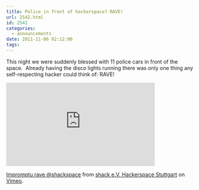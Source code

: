 ```yaml
---
title: Police in front of hackerspace? RAVE!
url: 2542.html
id: 2542
categories:
  - announcements
date: 2011-11-06 02:12:06
tags:
---
```


This night we were suddenly blessed with 11 police cars in front of the space.  Already having the disco lights running there was only one thing any self-respecting hacker could think of: RAVE!

<iframe src="http://player.vimeo.com/video/31664363?title=0&amp;byline=0&amp;portrait=0" width="400" height="225" frameborder="0" webkitAllowFullScreen allowFullScreen></iframe>

[Impromptu rave @shackspace](http://vimeo.com/31664363) from [shack e.V. Hackerspace Stuttgart](http://vimeo.com/shackspace) on [Vimeo](http://vimeo.com).